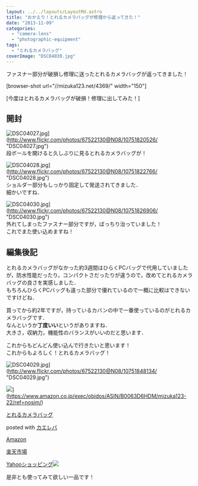```yaml
---
layout: ../../layouts/LayoutMd.astro
title: "おかえり！とれるカメラバッグが修理から返ってきた！"
date: "2013-11-09"
categories: 
  - "camera-lens"
  - "photographic-equipment"
tags: 
  - "とれるカメラバッグ"
coverImage: "DSC04030.jpg"
---
```


ファスナー部分が破損し修理に送ったとれるカメラバッグが返ってきました！

\[browser-shot url="//mizuka123.net/4369/" width="150"\]

[今度はとれるカメラバッグが破損！修理に出してみた！]

## 開封

![DSC04027.jpg](/archive/images/10751820526_151ccf6907_b.jpg)](http://www.flickr.com/photos/67522130@N08/10751820526/ "DSC04027.jpg")  
段ボールを開けると久しぶりに見るとれるカメラバッグが！

![DSC04028.jpg](/archive/images/10751822766_2aa417284e_b.jpg)](http://www.flickr.com/photos/67522130@N08/10751822766/ "DSC04028.jpg")  
ショルダー部分もしっかり固定して発送されてきました．  
細かいですね．

![DSC04030.jpg](/archive/images/10751826906_904087cc5a_b.jpg)](http://www.flickr.com/photos/67522130@N08/10751826906/ "DSC04030.jpg")  
外れてしまったファスナー部分ですが，ばっちり治っていました！  
これでまた使い込めますね！

## 編集後記

とれるカメラバッグがなかった約3週間はひらくPCバッグで代用していましたが，防水性能だったり，コンパクトさだったりが違うので，改めてとれるカメラバッグの良さを実感しました．  
もちろんひらくPCバッグも違った部分で優れているので一概に比較はできないですけどね．

買ってから約2年ですが，持っているカバンの中で一番使っているのがとれるカメラバッグです．  
なんというか**丁度いい**というがありますね．  
大きさ，収納力，機能性のバランスがいいのだと思います．

これからもどんどん使い込んで行きたいと思います！  
これからもよろしく！とれるカメラバッグ！

![DSC04029.jpg](/archive/images/10751848134_400c51d537_b.jpg)](http://www.flickr.com/photos/67522130@N08/10751848134/ "DSC04029.jpg")

![](/archive/images/417vp4RSUCL._SL160_.jpg)](https://www.amazon.co.jp/exec/obidos/ASIN/B0063D6HDM/mizuka123-22/ref=nosim/)

[とれるカメラバッグ](https://www.amazon.co.jp/exec/obidos/ASIN/B0063D6HDM/mizuka123-22/ref=nosim/)

posted with [カエレバ](http://kaereba.com)

[Amazon](http://www.amazon.co.jp/gp/search?keywords=%83J%83%81%83%89%83o%83b%83O&__mk_ja_JP=%83J%83%5E%83J%83i&tag=mizuka123-22 "アマゾン")

[楽天市場](http://hb.afl.rakuten.co.jp/hgc/032b53ee.4b34c5ee.0f4a541e.f440145e/?pc=http%3A%2F%2Fsearch.rakuten.co.jp%2Fsearch%2Fmall%2F%25E3%2582%25AB%25E3%2583%25A1%25E3%2583%25A9%25E3%2583%2590%25E3%2583%2583%25E3%2582%25B0%2F-%2Ff.1-p.1-s.1-sf.0-st.A-v.2%3Fx%3D0%26scid%3Daf_ich_link_urltxt%26m%3Dhttp%3A%2F%2Fm.rakuten.co.jp%2F "楽天市場")

[Yahooショッピング![](//ad.jp.ap.valuecommerce.com/servlet/gifbanner?sid=3066752&pid=881990642)](//ck.jp.ap.valuecommerce.com/servlet/referral?sid=3066752&pid=881990642&vc_url=http%3A%2F%2Fshopping.search.yahoo.co.jp%2Fsearch%3FuIv%3Don%26ei%3DUTF-8%26tab_ex%3Dcommerce%26slider%3D0%26va%3D%25E3%2582%25AB%25E3%2583%25A1%25E3%2583%25A9%25E3%2583%2590%25E3%2583%2583%25E3%2582%25B0 "Yahooショッピング")

是非とも使ってみて欲しい一品です！

